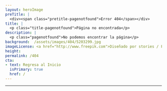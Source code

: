 ```yaml
---
layout: heroImage
preTitle: |
  <div><span class="pretitle-pagenotfound">Error 404</span></div>
title: |
  <p class="title-pagenotfound">Página no encontrada</p>
description: |
  <p class="pagenotfound">No podemos encontrar la página</p>
background:  /assets/images/404/5203299.jpg
imageLicense: <a href="http://www.freepik.com">Diseñado por stories / Freepik</a>
height: 
permalink: /404
cta:
- text: Regresa al Inicio
  isPrimary: true
  href: /
---
```

---
